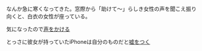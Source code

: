 なんか急に寒くなってきた。窓際から「助けて～」らしき女性の声を聞こえ振り向くと、白衣の女性が座っている。

気になったので[声をかける](../hello/hello.md)

とっさに彼女が持っていたiPhoneは自分のものだと[嘘をつく](../smartphone/iphone-plastic.md)
